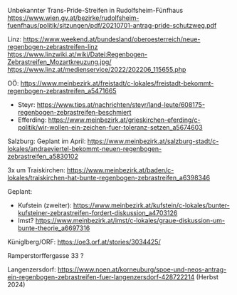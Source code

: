 Unbekannter Trans-Pride-Streifen in Rudolfsheim-Fünfhaus
https://www.wien.gv.at/bezirke/rudolfsheim-fuenfhaus/politik/sitzungen/pdf/20210701-antrag-pride-schutzweg.pdf

Linz:
https://www.weekend.at/bundesland/oberoesterreich/neue-regenbogen-zebrastreifen-linz
https://www.linzwiki.at/wiki/Datei:Regenbogen-Zebrastreifen_Mozartkreuzung.jpg/
https://www.linz.at/medienservice/2022/202206_115655.php

OÖ:
https://www.meinbezirk.at/freistadt/c-lokales/freistadt-bekommt-regenbogen-zebrastreifen_a5471665
- Steyr: https://www.tips.at/nachrichten/steyr/land-leute/608175-regenbogen-zebrastreifen-beschmiert
- Efferding: https://www.meinbezirk.at/grieskirchen-eferding/c-politik/wir-wollen-ein-zeichen-fuer-toleranz-setzen_a5674603

Salzburg:
Geplant im April: https://www.meinbezirk.at/salzburg-stadt/c-lokales/andraeviertel-bekommt-neuen-regenbogen-zebrastreifen_a5830102

3x um Traiskirchen: https://www.meinbezirk.at/baden/c-lokales/traiskirchen-hat-bunte-regenbogen-zebrastreifen_a6398346


Geplant:
- Kufstein (zweiter): https://www.meinbezirk.at/kufstein/c-lokales/bunter-kufsteiner-zebrastreifen-fordert-diskussion_a4703126
- Imst? https://www.meinbezirk.at/imst/c-lokales/graue-diskussion-um-bunte-theorie_a6697316


Küniglberg/ORF: https://oe3.orf.at/stories/3034425/

Ramperstorffergasse 33 ?

Langenzersdorf: https://www.noen.at/korneuburg/spoe-und-neos-antrag-ein-regenbogen-zebrastreifen-fuer-langenzersdorf-428722214 (Herbst 2024)
